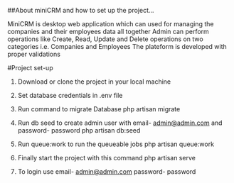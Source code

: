 ##About miniCRM and how to set up the project...

MiniCRM is desktop web application which can used for managing the companies and their employees data all together
Admin can perform operations like Create, Read, Update and Delete operations on two categories i.e. Companies and Employees
The plateform is developed with proper validations

#Project set-up
1. Download or clone the project in your local machine

2. Set database credentials in .env file

3. Run command to migrate Database
   php artisan migrate

4. Run db seed to create admin user with email- admin@admin.com and password- password
   php artisan db:seed

5. Run queue:work to run the queueable jobs
   php artisan queue:work

6. Finally start the project with this command
   php artisan serve

7. To login use
   email- admin@admin.com
   password- password
